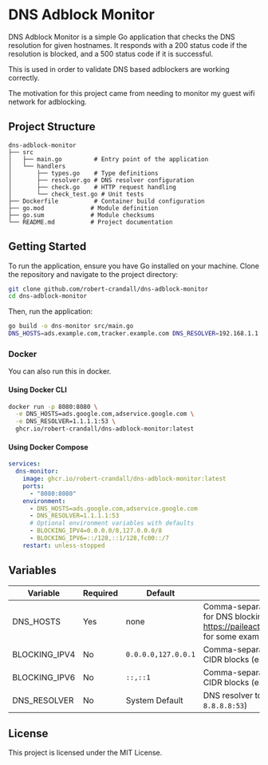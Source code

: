 # DNS Adblock Monitor

DNS Adblock Monitor is a simple Go application that checks the DNS resolution for given hostnames. It responds with a 200 status code if the resolution is blocked, and a 500 status code if it is successful.

This is used in order to validate DNS based adblockers are working correctly.

The motivation for this project came from needing to monitor my guest wifi network for adblocking.

## Project Structure

```
dns-adblock-monitor
├── src
│   ├── main.go         # Entry point of the application
│   └── handlers
│       ├── types.go    # Type definitions
│       ├── resolver.go # DNS resolver configuration
│       ├── check.go    # HTTP request handling
│       └── check_test.go # Unit tests
├── Dockerfile          # Container build configuration
├── go.mod             # Module definition
├── go.sum             # Module checksums
└── README.md          # Project documentation
```

## Getting Started

To run the application, ensure you have Go installed on your machine. Clone the repository and navigate to the project directory:

```bash
git clone github.com/robert-crandall/dns-adblock-monitor
cd dns-adblock-monitor
```

Then, run the application:

```bash
go build -o dns-monitor src/main.go
DNS_HOSTS=ads.example.com,tracker.example.com DNS_RESOLVER=192.168.1.1:53 ./dns-monitor
```

### Docker

You can also run this in docker.

#### Using Docker CLI

```bash
docker run -p 8080:8080 \
  -e DNS_HOSTS=ads.google.com,adservice.google.com \
  -e DNS_RESOLVER=1.1.1.1:53 \
  ghcr.io/robert-crandall/dns-adblock-monitor:latest
```

#### Using Docker Compose


```yaml
services:
  dns-monitor:
    image: ghcr.io/robert-crandall/dns-adblock-monitor:latest
    ports:
      - "8080:8080"
    environment:
      - DNS_HOSTS=ads.google.com,adservice.google.com
      - DNS_RESOLVER=1.1.1.1:53
      # Optional environment variables with defaults
      - BLOCKING_IPV4=0.0.0.0/8,127.0.0.0/8
      - BLOCKING_IPV6=::/128,::1/128,fc00::/7
    restart: unless-stopped
```

## Variables

| Variable | Required | Default | Description |
|----------|----------|---------|-------------|
| DNS_HOSTS | Yes | none | Comma-separated list of hostnames to check for DNS blocking. Check https://paileactivist.github.io/toolz/adblock.html for some example hosts. |
| BLOCKING_IPV4 | No | `0.0.0.0,127.0.0.1` | Comma-separated list of IPv4 addresses or CIDR blocks (e.g., `0.0.0.0,127.0.0.0/8`) |
| BLOCKING_IPV6 | No | `::,::1` | Comma-separated list of IPv6 addresses or CIDR blocks (e.g., `::1/128,fc00::/7`) |
| DNS_RESOLVER | No | System Default | DNS resolver to use (e.g., `1.1.1.1:53`, `8.8.8.8:53`) |

## License

This project is licensed under the MIT License.
